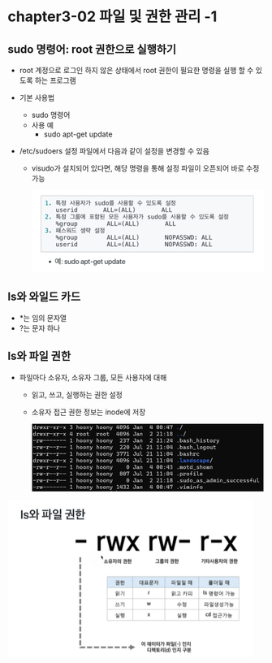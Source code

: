 # chapter3-02 파일 및 권한 관리 -1

## sudo 명령어: root 권한으로 실행하기

- root 계정으로 로그인 하지 않은 상태에서 root 권한이 필요한 명령을 실행 할 수 있도록 하는 프로그램
- 기본 사용법
  - sudo 명령어
  - 사용 예
    - sudo apt-get update

- /etc/sudoers 설정 파일에서 다음과 같이 설정을 변경할 수 있음

  - visudo가 설치되어 있다면, 해당 명령을 통해 설정 파일이 오픈되어 바로 수정 가능

    ![image-20220104004634573](chapter3-02파일및권한관리-1.assets/image-20220104004634573.png)

## ls와 와일드 카드

- *는 임의 문자열
- ?는 문자 하나

## ls와 파일 권한

- 파일마다 소유자, 소유자 그룹, 모든 사용자에 대해 

  - 읽고, 쓰고, 실행하는 권한 설정

  - 소유자 접근 권한 정보는 inode에 저장

    ![image-20220104010143463](chapter3-02파일및권한관리-1.assets/image-20220104010143463.png)

![image-20220104010640835](chapter3-02파일및권한관리-1.assets/image-20220104010640835.png)

